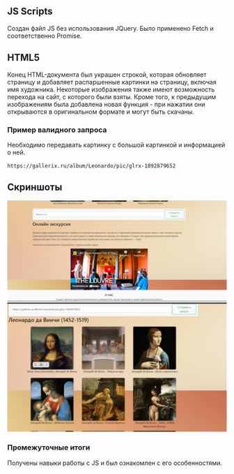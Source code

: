 ## JS Scripts
Создан файл JS без использования JQuery. Было применено Fetch и соответственно Promise.

## HTML5
Конец HTML-документа был украшен строкой, которая обновляет страницу и добавляет распаршенные картинки на страницу, включая имя художника. Некоторые изображения также имеют возможность перехода на сайт, с которого были взяты. Кроме того, к предыдущим изображениям была добавлена новая функция - при нажатии они открываются в оригинальном формате и могут быть скачаны.

### Пример валидного запроса 
Необходимо передавать картинку с большой картинкой и информацией о ней.
```
https://gallerix.ru/album/Leonardo/pic/glrx-1892879652
```
## Скриншоты 
![url_input](url_input.png "Страницы Url")
![valide_url](valide_url.png)
### Промежуточные итоги
Получены навыки работы с JS и был ознакомлен с его особенностями.

